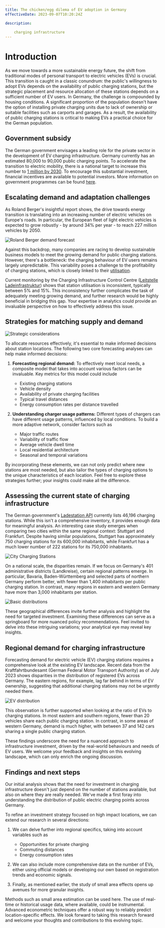 ```yaml
---
title: The chicken/egg dilema of EV adoption in Germany
effectiveDate: 2023-09-07T10:20:24Z

description:
    
    charging infrastructure
---
```


# Introduction

As we move towards a more sustainable energy future, the shift from traditional modes of personal transport to electric vehicles (EVs) is crucial. This transition is caught in a classic conundrum: the public's willingness to adopt EVs depends on the availability of public charging stations, but the strategic placement and resource allocation of these stations depends on a sufficient number of EV users. In Germany, the challenge is compounded by housing conditions. A significant proportion of the population doesn't have the option of installing private charging units due to lack of ownership or suitable facilities such as carports and garages. As a result, the availability of public charging stations is critical to making EVs a practical choice for the German population.

## Government subsidy

The German government envisages a leading role for the private sector in the development of EV charging infrastructure. Germany currently has an estimated 80,000 to 90,000 public charging points. To accelerate the transition to electric mobility, there is a national target to increase this number to [1 million by 2030](https://www.bundesregierung.de/breg-de/suche/ladepunkte-in-deutschland-1884666). To encourage this substantial investment, financial incentives are available to potential investors. More information on government programmes can be found [here](https://www.bundesregierung.de/breg-de/suche/ladepunkte-in-deutschland-1884666).

## Escalating demand and adaptation challenges

As Roland Berger's insightful report shows, the drive towards energy transition is translating into an increasing number of electric vehicles on Europe's roads. In particular, the European fleet of light electric vehicles is expected to grow robustly - by around 34% per year - to reach 227 million vehicles by 2050.

![Roland Berger demand forecast](src/data/img/gitpic1.png)

Against this backdrop, many companies are racing to develop sustainable business models to meet the growing demand for public charging stations. However, there's a bottleneck: the charging behaviour of EV users remains largely unpredictable. This variability poses a challenge to the profitability of charging stations, which is closely linked to their [utilisation](https://doi.org/10.3390/wevj8040936).

Current monitoring by the Charging Infrastructure Control Centre ([Leitstelle Ladeinfrastruktur](https://nationale-leitstelle.de/verstehen/)) shows that station utilisation is inconsistent, typically between 5% and 15%. This inconsistency further complicates the task of adequately meeting growing demand, and further research would be highly beneficial in bridging this gap. Your expertise in analytics could provide an invaluable perspective on how to effectively address this issue.

## Strategies for matching supply and demand

![Strategic considerations](src/data/img/strategy.png)

To allocate resources effectively, it's essential to make informed decisions about station locations. The following two core forecasting analyses can help make informed decisions:

1. **Forecasting regional demand:** To effectively meet local needs, a composite model that takes into account various factors can be invaluable. Key metrics for this model could include

    - Existing charging stations
    - Vehicle density
    - Availability of private charging facilities
    - Typical travel distances
    - Energy consumption rates per distance travelled

2. **Understanding charger usage patterns:** Different types of chargers can have different usage patterns, influenced by local conditions. To build a more adaptive network, consider factors such as

    - Major traffic routes
    - Variability of traffic flow
    - Average vehicle dwell time
    - Local residential architecture
    - Seasonal and temporal variations

By incorporating these elements, we can not only predict where new stations are most needed, but also tailor the types of charging options to the unique characteristics of each location. Feel free to explore these strategies further; your insights could make all the difference.

## Assessing the current state of charging infrastructure

The German government's [Ladestation API](https://github.com/bundesAPI/ladestationen-api) currently lists 46,196 charging stations. While this isn't a comprehensive inventory, it provides enough data for meaningful analysis. An interesting case study emerges when comparing two cities within the same regional context: Stuttgart and Frankfurt. Despite having similar populations, Stuttgart has approximately 750 charging stations for its 600,000 inhabitants, while Frankfurt has a much lower number of 222 stations for its 750,000 inhabitants.

![City Charging Stations](src/data/img/gitpic2.png)

On a national scale, the disparities remain. If we focus on Germany's 401 administrative districts (Landkreise), certain regional patterns emerge. In particular, Bavaria, Baden-Württemberg and selected parts of northern Germany perform better, with fewer than 1,400 inhabitants per public charging station. In contrast, many regions in eastern and western Germany have more than 3,000 inhabitants per station.

![Basic distributions](src/data/img/gitpic3.png)

These geographical differences invite further analysis and highlight the need for targeted investment. Examining these differences can serve as a springboard for more nuanced policy recommendations. Feel invited to delve into these intriguing variations; your analytical eye may reveal key insights.


## Regional demand for charging infrastructure

Forecasting demand for electric vehicle (EV) charging stations requires a comprehensive look at the existing EV landscape. Recent data from the Kraftfahrtbundesamt (German Federal Motor Transport Authority) as of July 2023 shows disparities in the distribution of registered EVs across Germany. The eastern regions, for example, lag far behind in terms of EV ownership, suggesting that additional charging stations may not be urgently needed there.

![EV distribution](src/data/img/gitpic4.png)

This observation is further supported when looking at the ratio of EVs to charging stations. In most eastern and southern regions, fewer than 20 vehicles share each public charging station. In contrast, in some areas of western Germany, demand is much higher, with between 37 and 142 cars sharing a single public charging station.

These findings underscore the need for a nuanced approach to infrastructure investment, driven by the real-world behaviours and needs of EV users. We welcome your feedback and insights on this evolving landscape, which can only enrich the ongoing discussion.

## Findings and next steps

Our initial analysis shows that the need for investment in charging infrastructure doesn't just depend on the number of stations available, but also on where they are really needed. We've made a first foray into understanding the distribution of public electric charging points across Germany.

To refine an investment strategy focused on high impact locations, we can extend our research in several directions:

1. We can delve further into regional specifics, taking into account variables such as

    - Opportunities for private charging
    - Commuting distances
    - Energy consumption rates

2. We can also include more comprehensive data on the number of EVs, either using official models or developing our own based on registration trends and economic signals.

3. Finally, as mentioned earlier, the study of small area effects opens up avenues for more granular insights.

Methods such as small area estimation can be used here.
The use of real-time or historical usage data, where available, could be instrumental.
Advanced econometric techniques offer a robust way to reliably predict location-specific effects.
We look forward to taking this research forward and welcome your thoughts and contributions to this evolving topic.



